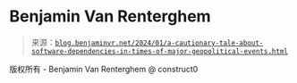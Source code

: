 <!--yml

category: 未分类

date: 2024-05-27 14:55:42

-->

# Benjamin Van Renterghem

> 来源：[`blog.benjaminvr.net/2024/01/a-cautionary-tale-about-software-dependencies-in-times-of-major-geopolitical-events.html`](https://blog.benjaminvr.net/2024/01/a-cautionary-tale-about-software-dependencies-in-times-of-major-geopolitical-events.html)

版权所有 - Benjamin Van Renterghem @ construct0
